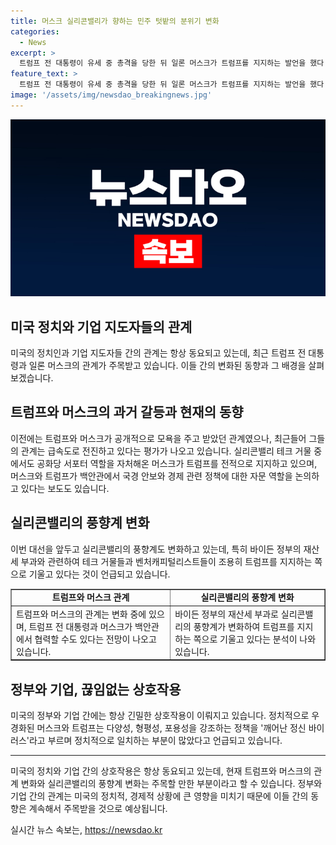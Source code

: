 ```yaml
---
title: 머스크 실리콘밸리가 향하는 민주 텃밭의 분위기 변화
categories:
  - News
excerpt: >
  트럼프 전 대통령이 유세 중 총격을 당한 뒤 일론 머스크가 트럼프를 지지하는 발언을 했다. 머스크는 실리콘밸리 테크 거물 중 하나로 알려져 있으며, 트럼프를 공개 지지하는 행보를 보이고 있다. 머스크와 트럼프의 관계가 급변하고 있는 가운데, 머스크는 트럼프가 백악관에서 자문을 받을 수 있다는 보도도 나왔다. 또한 실리콘밸리의 풍향이 바뀌고 있어 테크 거물들이 트럼프를 지지하는 쪽으로 기울고 있다는 분석이 나오고 있다.
feature_text: >
  트럼프 전 대통령이 유세 중 총격을 당한 뒤 일론 머스크가 트럼프를 지지하는 발언을 했다. 머스크는 실리콘밸리 테크 거물 중 하나로 알려져 있으며, 트럼프를 공개 지지하는 행보를 보이고 있다. 머스크와 트럼프의 관계가 급변하고 있는 가운데, 머스크는 트럼프가 백악관에서 자문을 받을 수 있다는 보도도 나왔다. 또한 실리콘밸리의 풍향이 바뀌고 있어 테크 거물들이 트럼프를 지지하는 쪽으로 기울고 있다는 분석이 나오고 있다.
image: '/assets/img/newsdao_breakingnews.jpg'
---
```


<p><img src="/assets/img/newsdao_breakingnews.jpg" alt="ranknews 속보" /></p>

<h2 data-ke-size="size26">미국 정치와 기업 지도자들의 관계</h2>

<p data-ke-size="size16">미국의 정치인과 기업 지도자들 간의 관계는 항상 동요되고 있는데, 최근 트럼프 전 대통령과 일론 머스크의 관계가 주목받고 있습니다. 이들 간의 변화된 동향과 그 배경을 살펴보겠습니다.</p>

<h2 data-ke-size="size24">트럼프와 머스크의 과거 갈등과 현재의 동향</h2>

<p data-ke-size="size16">이전에는 트럼프와 머스크가 공개적으로 모욕을 주고 받았던 관계였으나, 최근들어 그들의 관계는 급속도로 전진하고 있다는 평가가 나오고 있습니다. 실리콘밸리 테크 거물 중에서도 공화당 서포터 역할을 자처해온 머스크가 트럼프를 전적으로 지지하고 있으며, 머스크와 트럼프가 백안관에서 국경 안보와 경제 관련 정책에 대한 자문 역할을 논의하고 있다는 보도도 있습니다.</p>

<h2 data-ke-size="size24">실리콘밸리의 풍향계 변화</h2>

<p data-ke-size="size16">이번 대선을 앞두고 실리콘밸리의 풍향계도 변화하고 있는데, 특히 바이든 정부의 재산세 부과와 관련하여 테크 거물들과 벤처캐피털리스트들이 조용히 트럼프를 지지하는 쪽으로 기울고 있다는 것이 언급되고 있습니다.</p>

<table style="width: 100%;" border="1">
<tbody>
<tr>
<td style="text-align: center; height: 17px;"><b>트럼프와 머스크 관계</b></td>
<td style="text-align: center; height: 17px;"><b>실리콘밸리의 풍향계 변화</b></td>
</tr>
<tr>
<td style="text-align: left;">트럼프와 머스크의 관계는 변화 중에 있으며, 트럼프 전 대통령과 머스크가 백안관에서 협력할 수도 있다는 전망이 나오고 있습니다.</td>
<td style="text-align: left;">바이든 정부의 재산세 부과로 실리콘밸리의 풍향계가 변화하여 트럼프를 지지하는 쪽으로 기울고 있다는 분석이 나와 있습니다.</td>
</tr>
</tbody>
</table>

<h2 data-ke-size="size24">정부와 기업, 끊임없는 상호작용</h2>

<p data-ke-size="size16">미국의 정부와 기업 간에는 항상 긴밀한 상호작용이 이뤄지고 있습니다. 정치적으로 우경화된 머스크와 트럼프는 다양성, 형평성, 포용성을 강조하는 정책을 '깨어난 정신 바이러스'라고 부르며 정치적으로 일치하는 부분이 많았다고 언급되고 있습니다.</p>

<hr>

<p data-ke-size="size16">미국의 정치와 기업 간의 상호작용은 항상 동요되고 있는데, 현재 트럼프와 머스크의 관계 변화와 실리콘밸리의 풍향계 변화는 주목할 만한 부분이라고 할 수 있습니다. 정부와 기업 간의 관계는 미국의 정치적, 경제적 상황에 큰 영향을 미치기 때문에 이들 간의 동향은 계속해서 주목받을 것으로 예상됩니다.</p>
실시간 뉴스 속보는, <a href="https://newsdao.kr" rel="dofollow">https://newsdao.kr</a>


